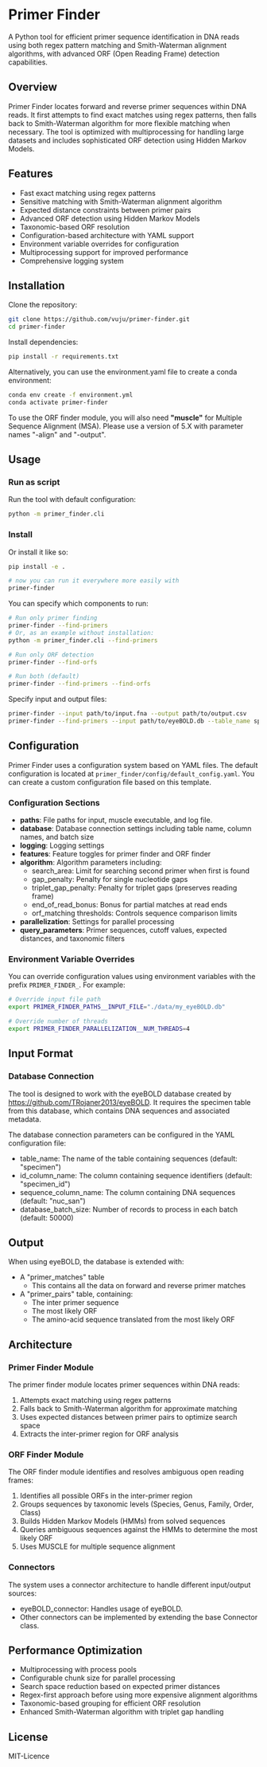 # Primer Finder

A Python tool for efficient primer sequence identification in DNA reads using both regex pattern matching and Smith-Waterman alignment algorithms, with advanced ORF (Open Reading Frame) detection capabilities.

## Overview

Primer Finder locates forward and reverse primer sequences within DNA reads. It first attempts to find exact matches using regex patterns, then falls back to Smith-Waterman algorithm for more flexible matching when necessary. The tool is optimized with multiprocessing for handling large datasets and includes sophisticated ORF detection using Hidden Markov Models.

## Features

- Fast exact matching using regex patterns
- Sensitive matching with Smith-Waterman alignment algorithm
- Expected distance constraints between primer pairs
- Advanced ORF detection using Hidden Markov Models
- Taxonomic-based ORF resolution
- Configuration-based architecture with YAML support
- Environment variable overrides for configuration
- Multiprocessing support for improved performance
- Comprehensive logging system

## Installation

Clone the repository:

```bash
git clone https://github.com/vuju/primer-finder.git
cd primer-finder
```

Install dependencies:

```bash
pip install -r requirements.txt
```

Alternatively, you can use the environment.yaml file to create a conda environment:

```bash
conda env create -f environment.yml
conda activate primer-finder
```

To use the ORF finder module, you will also need **"muscle"** for Multiple Sequence Alignment (MSA). Please use a version of 5.X with parameter names "-align" and "-output".

## Usage

### Run as script
Run the tool with default configuration:

```bash
python -m primer_finder.cli
```
### Install
Or install it like so:
```bash
pip install -e .

# now you can run it everywhere more easily with
primer-finder
```

You can specify which components to run:

```bash
# Run only primer finding
primer-finder --find-primers
# Or, as an example without installation:
python -m primer_finder.cli --find-primers

# Run only ORF detection
primer-finder --find-orfs

# Run both (default)
primer-finder --find-primers --find-orfs
```

Specify input and output files:

```bash
primer-finder --input path/to/input.fna --output path/to/output.csv    # or
primer-finder --find-primers --input path/to/eyeBOLD.db --table_name specimen
```

## Configuration

Primer Finder uses a configuration system based on YAML files. The default configuration is located at `primer_finder/config/default_config.yaml`. You can create a custom configuration file based on this template.

### Configuration Sections

- **paths**: File paths for input, muscle executable, and log file.
- **database**: Database connection settings including table name, column names, and batch size
- **logging**: Logging settings
- **features**: Feature toggles for primer finder and ORF finder
- **algorithm**: Algorithm parameters including:
  - search_area: Limit for searching second primer when first is found
  - gap_penalty: Penalty for single nucleotide gaps
  - triplet_gap_penalty: Penalty for triplet gaps (preserves reading frame)
  - end_of_read_bonus: Bonus for partial matches at read ends
  - orf_matching thresholds: Controls sequence comparison limits
- **parallelization**: Settings for parallel processing
- **query_parameters**: Primer sequences, cutoff values, expected distances, and taxonomic filters

### Environment Variable Overrides

You can override configuration values using environment variables with the prefix `PRIMER_FINDER_`. For example:

```bash
# Override input file path
export PRIMER_FINDER_PATHS__INPUT_FILE="./data/my_eyeBOLD.db"

# Override number of threads
export PRIMER_FINDER_PARALLELIZATION__NUM_THREADS=4
```

## Input Format

### Database Connection

The tool is designed to work with the eyeBOLD database created by https://github.com/TRojaner2013/eyeBOLD. It requires the specimen table from this database, which contains DNA sequences and associated metadata.

The database connection parameters can be configured in the YAML configuration file:
- table_name: The name of the table containing sequences (default: "specimen")
- id_column_name: The column containing sequence identifiers (default: "specimen_id")
- sequence_column_name: The column containing DNA sequences (default: "nuc_san")
- database_batch_size: Number of records to process in each batch (default: 50000)

## Output

When using eyeBOLD, the database is extended with:
- A "primer_matches" table
  - This contains all the data on forward and reverse primer matches
- A "primer_pairs" table, containing:
  - The inter primer sequence
  - The most likely ORF
  - The amino-acid sequence translated from the most likely ORF

## Architecture

### Primer Finder Module

The primer finder module locates primer sequences within DNA reads:
1. Attempts exact matching using regex patterns
2. Falls back to Smith-Waterman algorithm for approximate matching
3. Uses expected distances between primer pairs to optimize search space
4. Extracts the inter-primer region for ORF analysis

### ORF Finder Module

The ORF finder module identifies and resolves ambiguous open reading frames:
1. Identifies all possible ORFs in the inter-primer region
2. Groups sequences by taxonomic levels (Species, Genus, Family, Order, Class)
3. Builds Hidden Markov Models (HMMs) from solved sequences
4. Queries ambiguous sequences against the HMMs to determine the most likely ORF
5. Uses MUSCLE for multiple sequence alignment

### Connectors

The system uses a connector architecture to handle different input/output sources:
- eyeBOLD_connector: Handles usage of eyeBOLD.
- Other connectors can be implemented by extending the base Connector class.

## Performance Optimization

- Multiprocessing with process pools
- Configurable chunk size for parallel processing
- Search space reduction based on expected primer distances
- Regex-first approach before using more expensive alignment algorithms
- Taxonomic-based grouping for efficient ORF resolution
- Enhanced Smith-Waterman algorithm with triplet gap handling

## License

MIT-Licence
